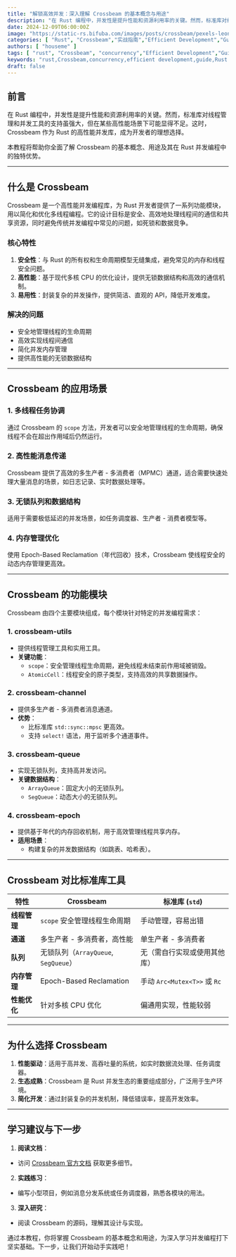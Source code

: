 ```yaml
---
title: "解锁高效并发：深入理解 Crossbeam 的基本概念与用途"
description: "在 Rust 编程中，并发性是提升性能和资源利用率的关键。然而，标准库对线程管理和并发工具的支持虽强大，但在某些高性能场景下可能显得不足。这时，Crossbeam 作为 Rust 的高性能并发库，成为开发者的理想选择。"
date: 2024-12-09T06:00:00Z
image: "https://static-rs.bifuba.com/images/posts/crossbeam/pexels-leonardo-mello-2147879281-29811614-1920.jpg"
categories: [ "Rust", "Crossbeam","实战指南","Efficient Development","Guide","Rust Programming","Async" ]
authors: [ "houseme" ]
tags: [ "rust", "Crossbeam", "concurrency","Efficient Development","Guide","Rust Programming","Async","实战指南","并发编程","多线程","消息传递","无锁数据结构","内存管理","高性能","线程管理" ]
keywords: "rust,Crossbeam,concurrency,efficient development,guide,Rust programming,async,实战指南,并发编程,多线程,消息传递,无锁数据结构,内存管理,高性能,线程管理"
draft: false
---
```


## 前言

在 Rust 编程中，并发性是提升性能和资源利用率的关键。然而，标准库对线程管理和并发工具的支持虽强大，但在某些高性能场景下可能显得不足。这时，Crossbeam 作为 Rust 的高性能并发库，成为开发者的理想选择。

本教程将帮助你全面了解 Crossbeam 的基本概念、用途及其在 Rust 并发编程中的独特优势。

---

## **什么是 Crossbeam**

Crossbeam 是一个高性能并发编程库，为 Rust 开发者提供了一系列功能模块，用以简化和优化多线程编程。它的设计目标是安全、高效地处理线程间的通信和共享资源，同时避免传统并发编程中常见的问题，如死锁和数据竞争。

### **核心特性**
1. **安全性**：与 Rust 的所有权和生命周期模型无缝集成，避免常见的内存和线程安全问题。
2. **高性能**：基于现代多核 CPU 的优化设计，提供无锁数据结构和高效的通信机制。
3. **易用性**：封装复杂的并发操作，提供简洁、直观的 API，降低开发难度。

### **解决的问题**
- 安全地管理线程的生命周期
- 高效实现线程间通信
- 简化并发内存管理
- 提供高性能的无锁数据结构

---

## **Crossbeam 的应用场景**

### **1. 多线程任务协调**
通过 Crossbeam 的 `scope` 方法，开发者可以安全地管理线程的生命周期，确保线程不会在超出作用域后仍然运行。

### **2. 高性能消息传递**
Crossbeam 提供了高效的多生产者 - 多消费者（MPMC）通道，适合需要快速处理大量消息的场景，如日志记录、实时数据处理等。

### **3. 无锁队列和数据结构**
适用于需要极低延迟的并发场景，如任务调度器、生产者 - 消费者模型等。

### **4. 内存管理优化**
使用 Epoch-Based Reclamation（年代回收）技术，Crossbeam 使线程安全的动态内存管理更高效。

---

## **Crossbeam 的功能模块**

Crossbeam 由四个主要模块组成，每个模块针对特定的并发编程需求：

### **1. crossbeam-utils**
- 提供线程管理工具和实用工具。
- **关键功能**：
  - `scope`：安全管理线程生命周期，避免线程未结束前作用域被销毁。
  - `AtomicCell`：线程安全的原子类型，支持高效的共享数据操作。

### **2. crossbeam-channel**
- 提供多生产者 - 多消费者消息通道。
- **优势**：
  - 比标准库 `std::sync::mpsc` 更高效。
  - 支持 `select!` 语法，用于监听多个通道事件。

### **3. crossbeam-queue**
- 实现无锁队列，支持高并发访问。
- **关键数据结构**：
  - `ArrayQueue`：固定大小的无锁队列。
  - `SegQueue`：动态大小的无锁队列。

### **4. crossbeam-epoch**
- 提供基于年代的内存回收机制，用于高效管理线程共享内存。
- **适用场景**：
  - 构建复杂的并发数据结构（如跳表、哈希表）。

---

## **Crossbeam 对比标准库工具**

| 特性                | Crossbeam                                    | 标准库 (`std`)              |
|---------------------|----------------------------------------------|-----------------------------|
| **线程管理**         | `scope` 安全管理线程生命周期               | 手动管理，容易出错          |
| **通道**            | 多生产者 - 多消费者，高性能                  | 单生产者 - 多消费者           |
| **队列**            | 无锁队列（`ArrayQueue`, `SegQueue`）       | 无（需自行实现或使用其他库） |
| **内存管理**        | Epoch-Based Reclamation                    | 手动 `Arc<Mutex<T>>` 或 `Rc` |
| **性能优化**         | 针对多核 CPU 优化                         | 偏通用实现，性能较弱         |

---

## **为什么选择 Crossbeam**

1. **性能驱动**：适用于高并发、高吞吐量的系统，如实时数据流处理、任务调度器。
2. **生态成熟**：Crossbeam 是 Rust 并发生态的重要组成部分，广泛用于生产环境。
3. **简化开发**：通过封装复杂的并发机制，降低错误率，提高开发效率。

---

## **学习建议与下一步**

1. **阅读文档**：
  - 访问 [Crossbeam 官方文档](https://docs.rs/crossbeam/latest/crossbeam/) 获取更多细节。
2. **实践练习**：
  - 编写小型项目，例如消息分发系统或任务调度器，熟悉各模块的用法。
3. **深入研究**：
  - 阅读 Crossbeam 的源码，理解其设计与实现。

通过本教程，你将掌握 Crossbeam 的基本概念和用途，为深入学习并发编程打下坚实基础。下一步，让我们开始动手实践吧！

